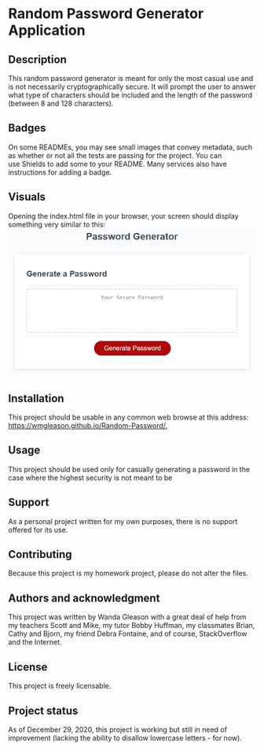 <h1>Random Password Generator Application</h1>

<h2>Description</h2>

This random password generator is meant for only the most casual use and is not necessarily cryptographically secure. It will prompt the user to answer what type of characters should be included and the length of the password (between 8 and 128 characters).

<h2>Badges</h2>

On some READMEs, you may see small images that convey metadata, such as whether or not all the tests are passing for the project. You can use Shields to add some to your README. Many services also have instructions for adding a badge.

<h2>Visuals</h2>

Opening the index.html file in your browser, your screen should display something very similar to this:
![Image of the Random Password Generator](https://github.com/wmgleason/Random-Password/blob/main/password-generator-image.png)

<h2>Installation</h2>

This project should be usable in any common web browse at this address: <https://wmgleason.github.io/Random-Password/.>

<h2>Usage</h2>

This project should be used only for casually generating a password in the case where the highest security is not meant to be 

<h2>Support</h2>

As a personal project written for my own purposes, there is no support offered for its use.

<h2>Contributing</h2>

Because this project is my homework project, please do not alter the files.

<h2>Authors and acknowledgment</h2>

This project was written by Wanda Gleason with a great deal of help from my teachers Scott and Mike, my tutor Bobby Huffman, my classmates Brian, Cathy and Bjorn, my friend Debra Fontaine, and of course, StackOverflow and the Internet.

<h2>License</h2>

This project is freely licensable.

<h2>Project status</h2>

As of December 29, 2020, this project is working but still in need of improvement (lacking the ability to disallow lowercase letters - for now).

